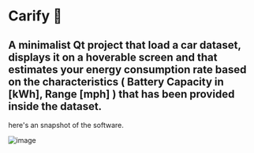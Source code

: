 # Carify 🚗

## A minimalist Qt project that load a car dataset, displays it on a hoverable screen and that estimates your energy consumption rate based on the characteristics ( Battery Capacity in [kWh], Range [mph] ) that has been provided inside the dataset.

here's an snapshot of the software.

![image](https://github.com/mnsdali/CarExplorerQtCpp/assets/91077017/11529d23-71a5-4f1a-be28-71c161aa6465)


